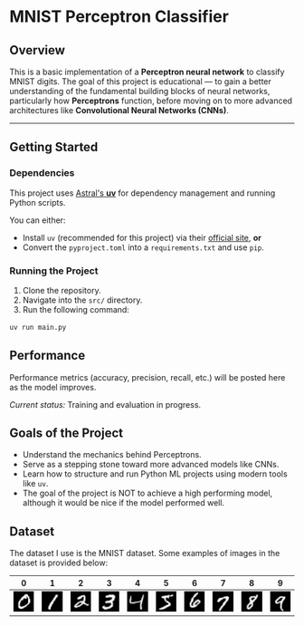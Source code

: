 # MNIST Perceptron Classifier

## Overview

This is a basic implementation of a **Perceptron neural network** to classify MNIST digits. The goal of this project is educational — to gain a better understanding of the fundamental building blocks of neural networks, particularly how **Perceptrons** function, before moving on to more advanced architectures like **Convolutional Neural Networks (CNNs)**.

---

## Getting Started

### Dependencies

This project uses [Astral's **uv**](https://docs.astral.sh/uv/) for dependency management and running Python scripts.

You can either:

- Install `uv` (recommended for this project) via their [official site](https://docs.astral.sh/uv/), **or**
- Convert the `pyproject.toml` into a `requirements.txt` and use `pip`.

### Running the Project

1. Clone the repository.
2. Navigate into the `src/` directory.
3. Run the following command:

```bash
uv run main.py
```

## Performance

Performance metrics (accuracy, precision, recall, etc.) will be posted here as the model improves.

*Current status:* Training and evaluation in progress.

## Goals of the Project

- Understand the mechanics behind Perceptrons.
- Serve as a stepping stone toward more advanced models like CNNs.
- Learn how to structure and run Python ML projects using modern tools like `uv`.
- The goal of the project is NOT to achieve a high performing model, although it would be nice if the model performed well.

## Dataset

The dataset I use is the MNIST dataset. Some examples of images in the dataset is provided below:

| 0 | 1 | 2 | 3 | 4 | 5 | 6 | 7 | 8 | 9 |
|---|---|---|---|---|---|---|---|---|---|
| ![0](images/0.png) | ![1](images/1.png) | ![2](images/2.png) | ![3](images/3.png) | ![4](images/4.png) | ![5](images/5.png) | ![6](images/6.png) | ![7](images/7.png) | ![8](images/8.png) | ![9](images/9.png) |
